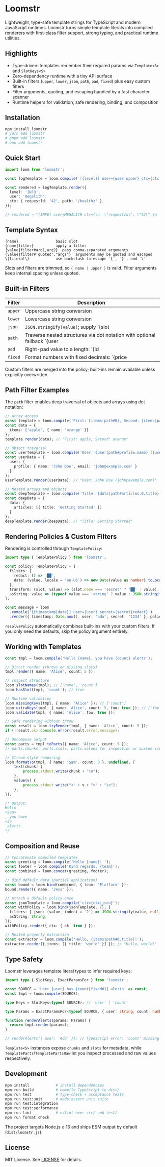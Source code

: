 # Loomstr

Lightweight, type-safe template strings for TypeScript and modern JavaScript runtimes. Loomstr turns simple template literals into compiled renderers with first-class filter support, strong typing, and practical runtime utilities.

## Highlights
- Type-driven: templates remember their required params via `Template<S>` and `SlotKeys<S>`
- Zero-dependency runtime with a tiny API surface
- Built-in filters (`upper`, `lower`, `json`, `path`, `pad`, `fixed`) plus easy custom filters
- Filter arguments, quoting, and escaping handled by a fast character scanner
- Runtime helpers for validation, safe rendering, binding, and composition

## Installation

```bash
npm install loomstr
# yarn add loomstr
# pnpm add loomstr
# bun add loomstr
```

## Quick Start

```ts
import loom from 'loomstr';

const logTemplate = loom.compile('[{level}] user={user|upper} ctx={ctx|json#2}');

const rendered = logTemplate.render({
  level: 'INFO',
  user: 'megalith',
  ctx: { requestId: '42', path: '/healthz' },
});

// rendered → "[INFO] user=MEGALITH ctx={\n  \"requestId\": \"42\",\n  \"path\": \"/healthz\"\n}"
```

## Template Syntax

```
{name}                 basic slot
{name|filter}          apply a filter
{value|filter#arg1,arg2}  pass comma-separated arguments
{value|filter#'quoted',"args"}  arguments may be quoted and escaped
\{literal\}            use backslash to escape `{`, `}`, and `\`
```

Slots and filters are trimmed, so `{ name | upper }` is valid. Filter arguments keep internal spacing unless quoted.

## Built-in Filters

| Filter | Description |
| --- | --- |
| `upper` | Uppercase string conversion |
| `lower` | Lowercase string conversion |
| `json` | `JSON.stringify(value)`; supply `{slot|json#4}` (or any non-negative integer) to pretty-print |
| `path` | Traverse nested structures via dot notation with optional fallback `{user|path#profile.email,'n/a'}` |
| `pad` | Right-pad value to a length: `{id|pad#5,0}` → `00042` |
| `fixed` | Format numbers with fixed decimals: `{price|fixed#2}` |

Custom filters are merged into the policy; built-ins remain available unless explicitly overwritten.

## Path Filter Examples

The `path` filter enables deep traversal of objects and arrays using dot notation:

```ts
// Array access
const template = loom.compile('First: {items|path#0}, Second: {items|path#1.name}');
const data = { 
  items: ['apple', { name: 'orange' }] 
};
template.render(data); // "First: apple, Second: orange"

// Object traversal
const userTemplate = loom.compile('User: {user|path#profile.name} ({user|path#profile.email})');
const userData = { 
  user: { 
    profile: { name: 'John Doe', email: 'john@example.com' } 
  } 
};
userTemplate.render(userData); // "User: John Doe (john@example.com)"

// Nested arrays and objects
const deepTemplate = loom.compile('Title: {data|path#articles.0.title}');
const deepData = { 
  data: { 
    articles: [{ title: 'Getting Started' }] 
  } 
};
deepTemplate.render(deepData); // "Title: Getting Started"
```

## Rendering Policies & Custom Filters

Rendering is controlled through `TemplatePolicy`:

```ts
import type { TemplatePolicy } from 'loomstr';

const policy: TemplatePolicy = {
  filters: {
    redact: () => '██',
    date: (value, locale = 'en-US') => new Date(value as number).toLocaleString(locale),
  },
  transform: (slot, value) => (slot.name === 'secret' ? '██' : value),
  asString: value => (typeof value === 'string' ? value : JSON.stringify(value)),
};

const message = loom
  .compile('[{timestamp|date}] user={user} secret={secret|redact}')
  .render({ timestamp: Date.now(), user: 'ada', secret: '1234' }, policy);
```

`resolvePolicy` automatically combines built-ins with your custom filters. If you only need the defaults, skip the policy argument entirely.

## Working with Templates

```ts
const tmpl = loom.compile('Hello {name}, you have {count} alerts');

// Direct render (throws on missing slots)
tmpl.render({ name: 'Alice', count: 5 });

// Inspect structure
loom.slotNames(tmpl); // ['name', 'count']
loom.hasSlot(tmpl, 'count'); // true

// Runtime validation
loom.missingKeys(tmpl, { name: 'Alice' }); // ['count']
loom.extraKeys(tmpl, { name: 'Alice', count: 5, foo: true }); // ['foo']
loom.validate(tmpl, { name: 'Alice', foo: true });

// Safe rendering without throw
const result = loom.tryRender(tmpl, { name: 'Alice', count: 5 });
if (!result.ok) console.error(result.error.message);

// Decompose output
const parts = tmpl.toParts({ name: 'Alice', count: 5 });
// parts.chunks, parts.slots, parts.values for inspection or custom sinks

// Stream-style rendering
loom.formatTo(tmpl, { name: 'Sam', count: 3 }, undefined, {
    text(chunk) {
        process.stdout.write(chunk + "\n");
    },
    value(v) {
        process.stdout.write("<" + v + ">" + "\n");
    },
});

/* Output:
Hello 
<Sam>
, you have 
<3>
 alerts
*/
```

## Composition and Reuse

```ts
// Concatenate compiled templates
const greeting = loom.compile('Hello {name}! ');
const footer = loom.compile('Kind regards, {team}');
const combined = loom.concat(greeting, footer);

// Bind default data (partial application)
const bound = loom.bind(combined, { team: 'Platform' });
bound.render({ name: 'Jess' });

// Attach a default policy once
const jsonTemplate = loom.compile('ctx={ctx|json}');
const withPolicy = loom.bind(jsonTemplate, {}, {
  filters: { json: (value, indent = '2') => JSON.stringify(value, null, Number(indent)) },
  asString: String,
});
withPolicy.render({ ctx: { ok: true } });

// Nested property extraction
const extractor = loom.compile('Hello, {items|path#0.title}!');
extractor.render({ items: [{ title: 'world' }] }); // "Hello, world!"
```

## Type Safety

Loomstr leverages template literal types to infer required keys:

```ts
import type { SlotKeys, ExactParamsFor } from 'loomstr';

const SOURCE = 'User {user} has {count|fixed#1} alerts' as const;
const tmpl = loom.compile(SOURCE);

type Keys = SlotKeys<typeof SOURCE>; // 'user' | 'count'

type Params = ExactParamsFor<typeof SOURCE, { user: string; count: number }>;

function renderAlerts(params: Params) {
  return tmpl.render(params);
}

// renderAlerts({ user: 'Ada' }); // TypeScript error: 'count' missing
```

`Template<S>` instances expose `chunks` and `slots` for metadata, while `TemplateParts`/`TemplatePartsRaw` let you inspect processed and raw values respectively.

## Development

```bash
npm install            # install dependencies
npm run build          # compile TypeScript to dist/
npm run test           # type-check + acceptance tests
npm run test:unit      # node:assert unit suite
npm run test:integration
npm run test:performance
npm run lint           # eslint over src/ and test/
npm run format:check
```

The project targets Node.js ≥ 16 and ships ESM output by default (`dist/loomstr.js`).

## License

MIT License. See [LICENSE](./LICENSE) for details.

